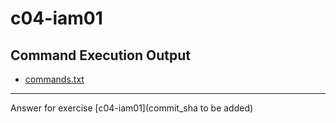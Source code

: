 # c04-iam01

## Command Execution Output
- [commands.txt](commands.txt)

<!-- Don't change anything below this point-->
<!-- Before commiting, remove both commented lines--> 
***
Answer for exercise [c04-iam01](commit_sha to be added)